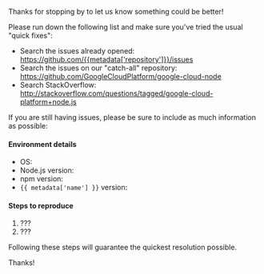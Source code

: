 Thanks for stopping by to let us know something could be better!

Please run down the following list and make sure you've tried the usual "quick
fixes":

  - Search the issues already opened: https://github.com/{{metadata['repository']}}/issues
  - Search the issues on our "catch-all" repository: https://github.com/GoogleCloudPlatform/google-cloud-node
  - Search StackOverflow: http://stackoverflow.com/questions/tagged/google-cloud-platform+node.js

If you are still having issues, please be sure to include as much information as
possible:

#### Environment details

  - OS:
  - Node.js version:
  - npm version:
  - `{{ metadata['name'] }}` version:

#### Steps to reproduce

  1. ???
  2. ???

Following these steps will guarantee the quickest resolution possible.

Thanks!
